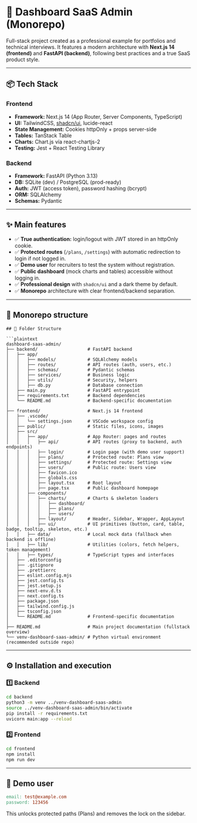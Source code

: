 # 🚀 Dashboard SaaS Admin (Monorepo)

Full-stack project created as a professional example for portfolios and technical interviews.
It features a modern architecture with **Next.js 14 (frontend)** and **FastAPI (backend)**, following best practices and a true SaaS product style.

---

## 📦 Tech Stack

### **Frontend**
- **Framework:** Next.js 14 (App Router, Server Components, TypeScript)
- **UI:** TailwindCSS, [shadcn/ui](https://ui.shadcn.com/), lucide-react
- **State Management:** Cookies httpOnly + props server-side
- **Tables:** TanStack Table
- **Charts:** Chart.js vía react-chartjs-2
- **Testing:** Jest + React Testing Library

### **Backend**
- **Framework:** FastAPI (Python 3.13)
- **DB:** SQLite (dev) / PostgreSQL (prod-ready)
- **Auth:** JWT (access token), password hashing (bcrypt)
- **ORM:** SQLAlchemy
- **Schemas:** Pydantic

---

## ✨ Main features

- ✅ **True authentication:** login/logout with JWT stored in an httpOnly cookie.
- ✅ **Protected routes** (`/plans`, `/settings`) with automatic redirection to login if not logged in.
- ✅ **Demo user** for recruiters to test the system without registration.
- ✅ **Public dashboard** (mock charts and tables) accessible without logging in.
- ✅ **Professional design** with `shadcn/ui` and a dark theme by default.
- ✅ **Monorepo** architecture with clear frontend/backend separation.

---

## 📂 Monorepo structure

```plaintext
## 📂 Folder Structure

```plaintext
dashboard-saas-admin/
├── backend/                   # FastAPI backend
│   ├── app/
│   │   ├── models/            # SQLAlchemy models
│   │   ├── routes/            # API routes (auth, users, etc.)
│   │   ├── schemas/           # Pydantic schemas
│   │   ├── services/          # Business logic
│   │   ├── utils/             # Security, helpers
│   │   ├── db.py              # Database connection
│   ├── main.py                # FastAPI entrypoint
│   ├── requirements.txt       # Backend dependencies
│   └── README.md              # Backend-specific documentation
│
├── frontend/                  # Next.js 14 frontend
│   ├── .vscode/
│   │   └── settings.json      # VSCode workspace config
│   ├── public/                # Static files, icons, images
│   ├── src/
│   │   ├── app/               # App Router: pages and routes
│   │   │   ├── api/           # API routes (proxy to backend, auth endpoints)
│   │   │   ├── login/         # Login page (with demo user support)
│   │   │   ├── plans/         # Protected route: Plans view
│   │   │   ├── settings/      # Protected route: Settings view
│   │   │   ├── users/         # Public route: Users view
│   │   │   ├── favicon.ico
│   │   │   ├── globals.css
│   │   │   ├── layout.tsx     # Root layout
│   │   │   ├── page.tsx       # Public dashboard homepage
│   │   ├── components/
│   │   │   ├── charts/        # Charts & skeleton loaders
│   │   │   │   ├── dashboard/
│   │   │   │   ├── plans/
│   │   │   │   ├── users/
│   │   │   ├── layout/        # Header, Sidebar, Wrapper, AppLayout
│   │   │   ├── ui/            # UI primitives (button, card, table, badge, tooltip, skeleton, etc.)
│   │   ├── data/              # Local mock data (fallback when backend is offline)
│   │   ├── lib/               # Utilities (colors, fetch helpers, token management)
│   │   ├── types/             # TypeScript types and interfaces
│   ├── .editorconfig
│   ├── .gitignore
│   ├── .prettierrc
│   ├── eslint.config.mjs
│   ├── jest.config.ts
│   ├── jest.setup.js
│   ├── next-env.d.ts
│   ├── next.config.ts
│   ├── package.json
│   ├── tailwind.config.js
│   ├── tsconfig.json
│   └── README.md              # Frontend-specific documentation
│
├── README.md                  # Main project documentation (fullstack overview)
└── venv-dashboard-saas-admin/ # Python virtual environment (recommended outside repo)
```

---

## ⚙️ Installation and execution

### 1️⃣ Backend

```bash
cd backend
python3 -m venv ../venv-dashboard-saas-admin
source ../venv-dashboard-saas-admin/bin/activate
pip install -r requirements.txt
uvicorn main:app --reload
```

### 2️⃣ Frontend

```bash
cd frontend
npm install
npm run dev
```

---

## 👤 Demo user

```makefile
email: test@example.com
password: 123456
```

This unlocks protected paths (Plans) and removes the lock on the sidebar.
